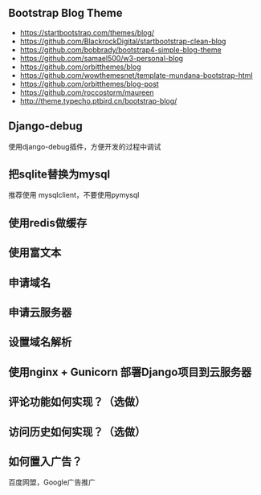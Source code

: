 ## Bootstrap Blog Theme- https://startbootstrap.com/themes/blog/- https://github.com/BlackrockDigital/startbootstrap-clean-blog- https://github.com/bobbrady/bootstrap4-simple-blog-theme- https://github.com/samael500/w3-personal-blog- https://github.com/orbitthemes/blog- https://github.com/wowthemesnet/template-mundana-bootstrap-html- https://github.com/orbitthemes/blog-post- https://github.com/roccostorm/maureen- http://theme.typecho.ptbird.cn/bootstrap-blog/## Django-debug使用django-debug插件，方便开发的过程中调试## 把sqlite替换为mysql推荐使用 mysqlclient，不要使用pymysql## 使用redis做缓存## 使用富文本## 申请域名## 申请云服务器## 设置域名解析## 使用nginx + Gunicorn  部署Django项目到云服务器## 评论功能如何实现？（选做）## 访问历史如何实现？（选做）## 如何置入广告？百度网盟，Google广告推广